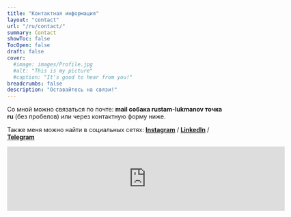 ```yaml
---
title: "Контактная информация"
layout: "contact"
url: "/ru/contact/"
summary: Contact
showToc: false
TocOpen: false
draft: false
cover:
  #image: images/Profile.jpg
  #alt: "This is my picture"
  #caption: "It's good to hear from you!"
breadcrumbs: false
description: "Оставайтесь на связи!"
---
```


<p>   </p>
Со мной можно связаться по почте: <b>mail собака rustam-lukmanov точка ru</b> (без пробелов)
или через контактную форму ниже.

Также меня можно найти в социальных сетях: [**Instagram**](https://www.instagram.com/lukmanovr/) / [**LinkedIn**](https://www.linkedin.com/in/rustam-lukmanov-604695100/) / [**Telegram**](https://t.me/lukmanovr)

<script src="https://yastatic.net/s3/frontend/forms/_/embed.js"></script><iframe src="https://forms.yandex.ru/cloud/628df2c43715d79a57477249/?iframe=1" frameborder="0" name="ya-form-628df2c43715d79a57477249" width="650"></iframe>
